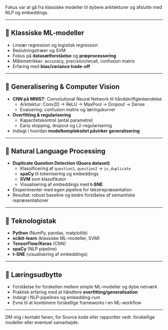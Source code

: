 
Fokus var at gå fra klassiske modeller til dybere arkitekturer og afslutte med NLP og embeddings.

---

## 📌 Klassiske ML-modeller
- Lineær regression og logistisk regression
- Beslutningstræer og SVM
- Fokus på **datasætforståelse** og **præprocessering**
- Målemetrikker: accuracy, precision/recall, confusion matrix
- Erfaring med **bias/variance trade-off**

---

## 📌 Generalisering & Computer Vision
- **CNN på MNIST**: Convolutional Neural Network til håndskriftgenkendelse
  - Arkitektur: Conv2D → ReLU → MaxPool → Dropout → Dense
  - Evaluering: confusion matrix og læringskurver
- **Overfitting & regularisering**
  - Kapacitetskontrol (antal parametre)
  - Early stopping, dropout og L2-regularisering
- Indsigt i hvordan **modelkompleksitet påvirker generalisering**

---

## 📌 Natural Language Processing
- **Duplicate Question Detection (Quora dataset)**
  - Klassificering af `question1`, `question2` → `is_duplicate`
  - **spaCy** til tokenisering og embeddings
  - **SVM** som klassifikator
  - Visualisering af embeddings med **t-SNE**
- Eksperimenter med egen pipeline for tekstrepræsentation
- Resultat: robust baseline og bedre forståelse af semantiske repræsentationer

---

## 🔧 Teknologistak
- **Python** (NumPy, pandas, matplotlib)
- **scikit-learn** (klassiske ML-modeller, SVM)
- **TensorFlow/Keras** (CNN)
- **spaCy** (NLP pipeline)
- **t-SNE** (visualisering af embeddings)

---

## 🎯 Læringsudbytte
- Forståelse for forskellen mellem simple ML-modeller og dybe netværk
- Praktisk erfaring med at håndtere **overfitting/generalisation**
- Indsigt i NLP-pipelines og embedding-rum
- Evne til at kombinere forskellige frameworks i en ML-workflow

---
DM mig i kontakt fanen, for Source kode eller rapportter vedr. forskellige modeller eller eventuel samarbejde. 
